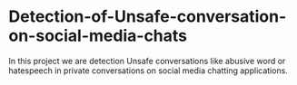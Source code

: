 # Detection-of-Unsafe-conversation-on-social-media-chats
In this project we are detection Unsafe conversations like abusive word or hatespeech in private conversations on social media chatting applications.
